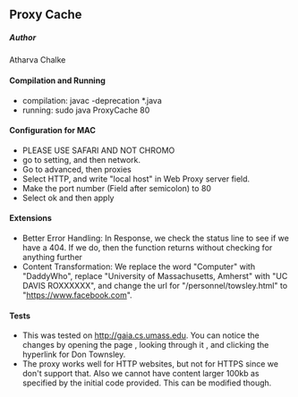 ## Proxy Cache

##### Author
Atharva Chalke

#### Compilation and Running
- compilation: javac -deprecation *.java
- running: sudo java ProxyCache 80

#### Configuration for MAC
- PLEASE USE SAFARI AND NOT CHROMO
- go to setting, and then network.
- Go to advanced, then proxies
- Select HTTP, and write "local host" in Web Proxy server field.
- Make the port number (Field after semicolon) to 80
- Select ok and then apply 

#### Extensions
- Better Error Handling: In Response, we check the status line to see if we have a 404. If we do, then the function returns without checking for anything further
- Content Transformation: We replace the word "Computer" with "DaddyWho", replace "University of Massachusetts, Amherst" with "UC DAVIS ROXXXXXX", and change the url for "/personnel/towsley.html" to "https://www.facebook.com". 

#### Tests
- This was tested on http://gaia.cs.umass.edu. You can notice the changes by opening the page , looking through it , and clicking the hyperlink for Don Townsley.
- The proxy works well for HTTP websites, but not for HTTPS since we don't support that. Also we cannot have content larger 100kb as specified by the initial code provided. This can be modified though.



